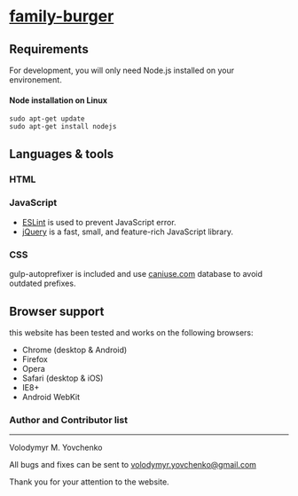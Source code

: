 # [family-burger](https://yovchenko.github.io/family-burger/)

## Requirements

For development, you will only need Node.js installed on your environement.

#### Node installation on Linux

    sudo apt-get update
    sudo apt-get install nodejs

## Languages & tools

### HTML

### JavaScript

- [ESLint](https://eslint.org/docs/user-guide/getting-started) is used to prevent JavaScript error.
- [jQuery](https://api.jquery.com) is a fast, small, and feature-rich JavaScript library.

### CSS

gulp-autoprefixer is included and use [caniuse.com](http://caniuse.com/) database to avoid outdated prefixes. 

## Browser support
this website has been tested and works on the following browsers:

* Chrome (desktop & Android)
* Firefox
* Opera
* Safari (desktop & iOS)
* IE8+
* Android WebKit

### Author and Contributor list 
---------------------------
Volodymyr M. Yovchenko

All bugs and fixes can be sent to volodymyr.yovchenko@gmail.com

Thank you for your attention to the website.
